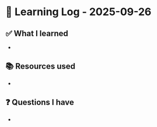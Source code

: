 # 🧠 Learning Log - 2025-09-26

## ✅ What I learned

- 

## 📚 Resources used

- 

## ❓ Questions I have

- 
